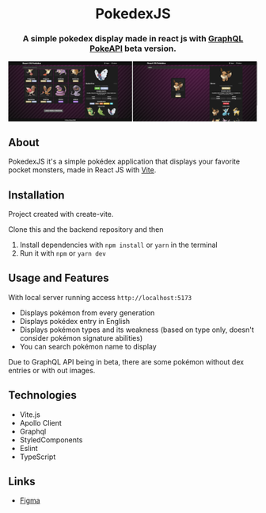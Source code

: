 <h1 align="center">PokedexJS</h1>

<h3 align="center">
A simple pokedex display made in react js with <a href="https://pokeapi.co/docs/graphql">GraphQL PokeAPI</a> beta version.
</h3>

<p align='center'>

<div style="display: flex"> 
<img src='./public/screenshots/pokedex.png' width="50%">
<img src='./public/screenshots/search.png' width="50%">
</div>
</p>

## About

PokedexJS it's a simple pokédex application that displays your favorite pocket monsters, made in React JS with [Vite](https://vitejs.dev).

## Installation

Project created with create-vite.

Clone this and the backend repository and then

1. Install dependencies with `npm install` or `yarn` in the terminal
2. Run it with `npm` or `yarn dev`

## Usage and Features

With local server running access `http://localhost:5173`

- Displays pokémon from every generation
- Displays pokédex entry in English
- Displays pokémon types and its weakness (based on type only, doesn't consider pokémon signature abilities)
- You can search pokémon name to display

Due to GraphQL API being in beta, there are some pokémon without dex entries or with out images.

## Technologies

- Vite.js
- Apollo Client
- Graphql
- StyledComponents
- Eslint
- TypeScript

## Links

- [Figma](https://www.figma.com/file/QgQ7jZmtF7eYlKIO5re0YH/PokeJS?node-id=0%3A1&t=VB0722ZjecBMGtPv-1)
